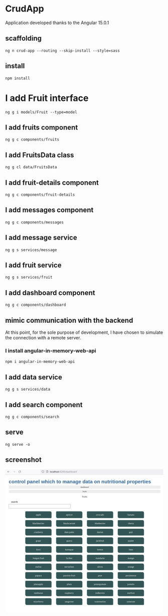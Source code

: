 # CrudApp

Application developed thanks to the Angular 15.0.1

## scaffolding

```shell
ng n crud-app --routing --skip-install --style=sass
```

## install

```shell
npm install
```

# I add Fruit interface

```shell
ng g i models/Fruit --type=model
```

## I add fruits component

```shell
ng g c components/fruits
```

## I add FruitsData class

```shell
ng g cl data/FruitsData
```

## I add fruit-details component

```shell
ng g c components/fruit-details
```

## I add messages component

```shell
ng g c components/messages
```

## I add message service

```shell
ng g s services/message
```

## I add fruit service

```shell
ng g s services/fruit
```

## I add dashboard component

```shell
ng g c components/dashboard
```

## mimic communication with the backend

At this point, for the sole purpose of development, I have chosen to simulate the connection with a remote server.

### I install angular-in-memory-web-api

```shell
npm i angular-in-memory-web-api
```

## I add data service

```shell
ng g s services/data
```

## I add search component

```shell
ng g c components/search
```

## serve

```shell
ng serve -o
```

## screenshot

![control panel of fruits crud-app](https://github.com/paolomococci/angular-frontend-workshop/blob/main/screenshots/crud-app_screenshot_2022-09-16.png)
